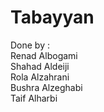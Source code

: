 # Tabayyan 

Done by :\
Renad Albogami\
Shahad Aldeiji\
Rola Alzahrani\
Bushra Alzeghabi\
Taif Alharbi
